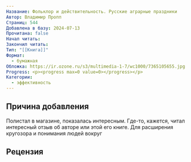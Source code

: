 ```yaml
---
Название: Фольклор и действительность. Русские аграрные праздники
Автор: Владимир Пропп
Страниц: 544
Добавлена в базу: 2024-07-13
Прочитана: false
Начал читать: 
Закончил читать: 
Тип: "[[Книга]]"
Формат:
  - бумажная
Обложка: https://ir.ozone.ru/s3/multimedia-1-7/wc1000/7365105655.jpg
Progress: <p><progress max=0 value=0></progress></p>
Категории:
  - эффективность
---
```

## Причина добавления

Полистал в магазине, показалась интересным. Где-то, кажется, читал интересный отзыв об авторе или этой его книге. Для расширения кругозора и понимания людей вокруг

## Рецензия